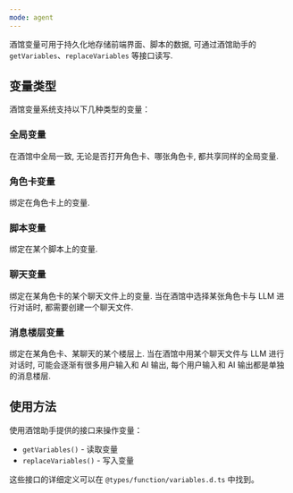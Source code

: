 ```yaml
---
mode: agent
---
```


酒馆变量可用于持久化地存储前端界面、脚本的数据, 可通过酒馆助手的 `getVariables`、`replaceVariables` 等接口读写.

## 变量类型

酒馆变量系统支持以下几种类型的变量：

### 全局变量

在酒馆中全局一致, 无论是否打开角色卡、哪张角色卡, 都共享同样的全局变量.

### 角色卡变量

绑定在角色卡上的变量.

### 脚本变量

绑定在某个脚本上的变量.

### 聊天变量

绑定在某角色卡的某个聊天文件上的变量. 当在酒馆中选择某张角色卡与 LLM 进行对话时, 都需要创建一个聊天文件.

### 消息楼层变量

绑定在某角色卡、某聊天的某个楼层上. 当在酒馆中用某个聊天文件与 LLM 进行对话时, 可能会逐渐有很多用户输入和 AI 输出, 每个用户输入和 AI 输出都是单独的消息楼层.

## 使用方法

使用酒馆助手提供的接口来操作变量：

- `getVariables()` - 读取变量
- `replaceVariables()` - 写入变量

这些接口的详细定义可以在 `@types/function/variables.d.ts` 中找到。
